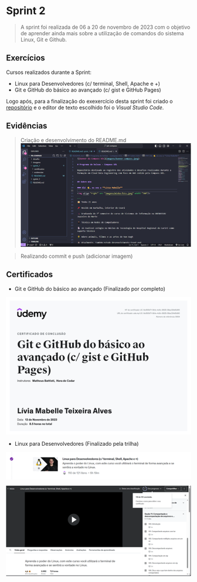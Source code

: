 # Sprint 2

> A sprint foi realizada de 06 a 20 de novembro de 2023 com o objetivo de aprender ainda mais sobre a utilização de comandos do sistema Linux, Git e Github. 

## Exercícios  

Cursos realizados durante a Sprint:
- Linux para Desenvolvedores (c/ terminal, Shell, Apache e +)
- Git e GitHub do básico ao avançado (c/ gist e GitHub Pages)

Logo após, para a finalização do exexercício desta sprint foi criado o [repositório](https://github.com/livalves/Pb-Compass-UOL) e o editor de texto escolhido foi o _Visual Studio Code_.

## Evidências

> Criação e desenvolvimento do README.md   
![Utilizando o VSCode](evidencias/vscode.png)

> Realizando commit e push (adicionar imagem)


## Certificados

- Git e GitHub do básico ao avançado (Finalizado por completo)

![Cerificado do curso de Git e Github](certificados/certificado-git.jpg)

- Linux para Desenvolvedores (Finalizado pela trilha)

![Curso de Linux finalizado](certificados/finalizacao-linux1.png)

![Curso de Linux finalizado](certificados/finalizacao-linux2.png)
